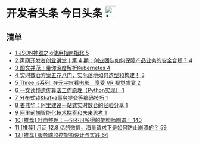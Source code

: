 # 开发者头条 今日头条 <img src="https://file.ipadown.com/tophub/assets/images/media/toutiao.io.png_50x50.png" width="30" alt="Logo"></img>

## 清单

* [1 JSON神器之jq使用指南指北 5](https://toutiao.io/posts/pzyy5co)
* [2 声网开发者创业讲堂丨第 4 期：创业团队如何保障产品业务的安全合规？ 4](https://toutiao.io/posts/lgn6aun)
* [3 图文并茂！带你深度解析Kubernetes 4](https://toutiao.io/posts/zqu0b0q)
* [4 实时数仓方案五花八门，实际落地如何选型和构建！ 3](https://toutiao.io/posts/qdvw0pi)
* [5 Three.js系列: 在元宇宙看电影，享受 VR 视觉盛宴 2](https://toutiao.io/posts/gsrdl2c)
* [6 一文读懂遗传算法工作原理（Python实现） 1](https://toutiao.io/posts/s0vxu7o)
* [7 分布式锁&amp;kafka事务提交等编码技巧 1](https://toutiao.io/posts/b55bk7t)
* [8 姜伟华：阿里建设一站式实时数仓的经验分享 1](https://toutiao.io/posts/onskrlv)
* [9 阿里前端智能化技术探索和未来思考 1](https://toutiao.io/posts/x92aer6)
* [10 [推荐] 吐血整理：一份不可多得的架构师图谱！ 140](https://toutiao.io/posts/ptp0ru2)
* [11 [推荐] 月活 12.8 亿的微信，海量请求下是如何防止崩溃的？ 59](https://toutiao.io/posts/fflgnsh)
* [12 [推荐] 服务端监控架构设计与实践 64](https://toutiao.io/posts/xhwa9mo)
